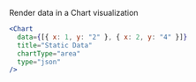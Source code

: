 Render data in a Chart visualization

```jsx
<Chart
  data={[{ x: 1, y: "2" }, { x: 2, y: "4" }]}
  title="Static Data"
  chartType="area"
  type="json"
/>
```

